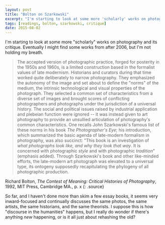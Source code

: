 ```yaml
---
layout: post
title: "Bolton on Szarkowski"
excerpt: "I'm starting to look at some more 'scholarly' works on photography and its critique."
tags: [readings, bolton, szarkowski, critique]
date: 2015-08-02
---
```


I'm starting to look at some more "scholarly" works on photography and its critique. Eventually I might find some works from after 2006, but I'm not holding my breath.


> The accepted version of photographic practice, forged for posterity in the 1950s and 1960s, is a limited construction based in the formalist values of late modernism. Historians and curators during that time worked quite deliberately to narrow photography. They emphasized the autonomy of the image and set about to define the "norms" of the medium, the intrinsic technological and visual properties of the photograph. They selected a common set of characteristics from a diverse set of images and brought scores of conflicting photographers and photographs under the jurisdiction of a universal history. The social and political issues raised by industrial application and plebeian function were ignored -- it was instead given to art photography to provide an unsullied articulation of photography's common characteristics. One recalls John Szarkowski's famous list of these norms in his book _The Photographer's Eye_; his introduction, which summarized the basic agenda of late-modern formalism in photography, was also succinct: "This book is an investigation of _what photographs look like, and why they look that way_. It is concerned with photographic _style_ and with photographic _tradition_" (emphasis added). Through Szarkowski's book and other like-minded efforts, the late-modern art photograph was elevated to a universal type, its ontogeny supposedly recapitulating the phylogeny of all photographic production.

Richard Bolton, _The Contest of Meaning: Critical Histories of Photography_, 1992, MIT Press, Cambridge MA., p. x
{: .source}


So far, and I haven't done more than skim a few essay books, it seems very inward-focused and continually discusses the same photos, the same artists, the same historians, and the same theorists. I suppose this is how "discourse in the humanities" happens, but I really do wonder if there's anything *new* happening, or is it all just about rehashing the old?
